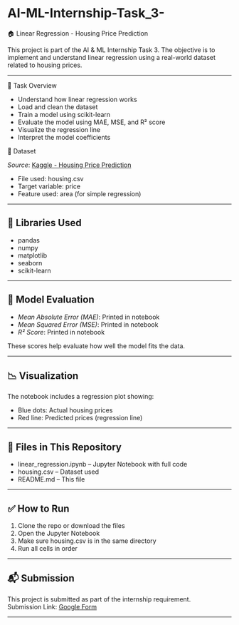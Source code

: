 # AI-ML-Internship-Task_3-
🏠 Linear Regression - Housing Price Prediction

This project is part of the AI & ML Internship Task 3. The objective is to implement and understand linear regression using a real-world dataset related to housing prices.

---

📌 Task Overview

- Understand how linear regression works
- Load and clean the dataset
- Train a model using scikit-learn
- Evaluate the model using MAE, MSE, and R² score
- Visualize the regression line
- Interpret the model coefficients


📂 Dataset

*Source*: [Kaggle - Housing Price Prediction](https://www.kaggle.com/datasets/harishkumardatalab/housing-price-prediction)

- File used: housing.csv
- Target variable: price
- Feature used: area (for simple regression)

---

## 🧠 Libraries Used

- pandas
- numpy
- matplotlib
- seaborn
- scikit-learn

---

## 🧪 Model Evaluation

- *Mean Absolute Error (MAE)*: Printed in notebook
- *Mean Squared Error (MSE)*: Printed in notebook
- *R² Score*: Printed in notebook

These scores help evaluate how well the model fits the data.

---

## 📉 Visualization

The notebook includes a regression plot showing:

- Blue dots: Actual housing prices
- Red line: Predicted prices (regression line)

---

## 📝 Files in This Repository

- linear_regression.ipynb – Jupyter Notebook with full code
- housing.csv – Dataset used
- README.md – This file

---

## ✅ How to Run

1. Clone the repo or download the files
2. Open the Jupyter Notebook
3. Make sure housing.csv is in the same directory
4. Run all cells in order

---

## 📬 Submission

This project is submitted as part of the internship requirement.  
Submission Link: [Google Form](https://forms.gle/yvVqhF5dFAz6dEZM6)

---
